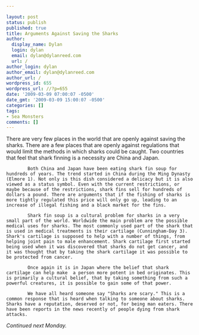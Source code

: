 ```yaml
---

layout: post
status: publish
published: true
title: Arguments Against Saving the Sharks
author:
  display_name: Dylan
  login: dylan
  email: dylan@dylanreed.com
  url: /
author_login: dylan
author_email: dylan@dylanreed.com
author_url: /
wordpress_id: 655
wordpress_url: //?p=655
date: '2009-03-09 07:00:07 -0500'
date_gmt: '2009-03-09 15:00:07 -0500'
categories: []
tags:
- Sea Monsters
comments: []
---
```


There are very few places in the world that are openly against saving the sharks. There are a few places that are openly against regulations that would limit the methods in which sharks could be caught. Two countries that feel that shark finning is a necessity are China and Japan. 

            Both China and Japan have been eating shark fin soup for hundreds of years. The trend started in China during the Ming Dynasty (Elmore 1). Not only is this dish considered a delicacy but it is also viewed as a status symbol. Even with the current restrictions, or maybe because of the restrictions, shark fins sell for hundreds of dollars a pound. There are arguments that if the fishing of sharks is more tightly regulated this price will only go up, leading to an increase of illegal fishing and a black market for the fins.

            Shark fin soup is a cultural problem for sharks in a very small part of the world. Worldwide the main problem are the possible medical uses for sharks. The most commonly used part of the shark that is used in medical treatments is their cartilage (Cunningham-Day 3). Shark's cartilage is supposed to help with a number of things, from helping joint pain to male enhancement. Shark cartilage first started being used when it was discovered that sharks do not get cancer, and it was thought that by taking the shark cartilage it was possible to be protected from cancer. 

            Once again it is in Japan where the belief that shark cartilage can help make  a person more potent in bed originates. This is primarily a cultural belief, that by taking something from such a powerful creatures, it is possible to gain some of that power. 

            We have all heard someone say "Sharks are scary." This is a common response that is heard when talking to someone about sharks. Sharks have a reputation, deserved or not, for being man eaters. There have been reports in the news recently of people dying from shark attacks. 

_Continued next Monday._

